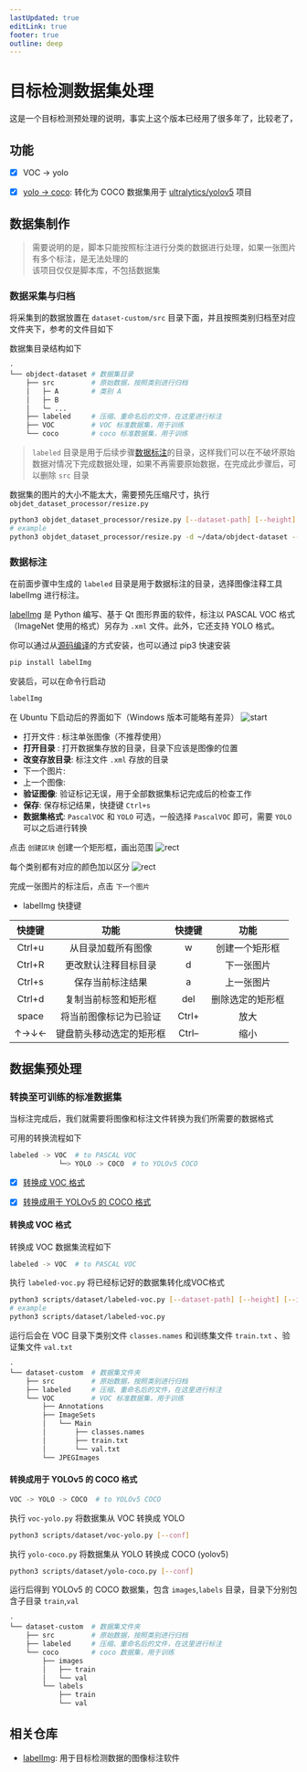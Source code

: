 ```yaml
---
lastUpdated: true
editLink: true
footer: true
outline: deep
---
```


# 目标检测数据集处理
这是一个目标检测预处理的说明，事实上这个版本已经用了很多年了，比较老了，

## 功能
- [x] VOC -> yolo
- [x] [yolo -> coco](#yolo-to-coco): 转化为 COCO 数据集用于 [ultralytics/yolov5](https://github.com/ultralytics/yolov5) 项目


## 数据集制作

> 需要说明的是，脚本只能按照标注进行分类的数据进行处理，如果一张图片有多个标注，是无法处理的     
> 该项目仅仅是脚本库，不包括数据集

### 数据采集与归档

将采集到的数据放置在 `dataset-custom/src` 目录下面，并且按照类别归档至对应文件夹下，参考的文件目如下

数据集目录结构如下
```bash
·
└── objdect-dataset # 数据集目录
    ├── src         # 原始数据，按照类别进行归档
    │   ├─ A        # 类别 A
    │   ├─ B
    │   └─ ...
    ├── labeled     # 压缩、重命名后的文件，在这里进行标注
    ├── VOC         # VOC 标准数据集，用于训练
    └── coco        # coco 标准数据集，用于训练
```
> `labeled` 目录是用于后续步骤[数据标注](#数据标注)的目录，这样我们可以在不破坏原始数据对情况下完成数据处理，如果不再需要原始数据，在完成此步骤后，可以删除 `src` 目录

数据集的图片的大小不能太大，需要预先压缩尺寸，执行 `objdet_dataset_processor/resize.py`
```bash
python3 objdet_dataset_processor/resize.py [--dataset-path] [--height] [--is_rename]
# example
python3 objdet_dataset_processor/resize.py -d ~/data/objdect-dataset --is_rename
```


### 数据标注

在前面步骤中生成的 `labeled` 目录是用于数据标注的目录，选择图像注释工具 labelImg 进行标注。

[labelImg](https://github.com/tzutalin/labelImg) 是 Python 编写、基于 Qt 图形界面的软件，标注以 PASCAL VOC 格式（ImageNet 使用的格式）另存为 `.xml` 文件。此外，它还支持 YOLO 格式。

你可以通过从[源码编译](https://github.com/tzutalin/labelImg)的方式安装，也可以通过 pip3 快速安装
```bash
pip install labelImg
```

安装后，可以在命令行启动
```bash
labelImg
```

在 Ubuntu 下启动后的界面如下（Windows 版本可能略有差异）
![start](./dataset/images/labelImg-start.png)

<!-- ![start](./dataset/images/labelImg-start-1.png) -->

- 打开文件 : 标注单张图像（不推荐使用）
- **打开目录** : 打开数据集存放的目录，目录下应该是图像的位置
- **改变存放目录**: 标注文件 `.xml` 存放的目录
- 下一个图片: 
- 上一个图像: 
- **验证图像**: 验证标记无误，用于全部数据集标记完成后的检查工作
- **保存**: 保存标记结果，快捷键 `Ctrl+s`
- **数据集格式**: `PascalVOC` 和 `YOLO` 可选，一般选择 `PascalVOC` 即可，需要 `YOLO` 可以之后进行转换

点击 `创建区块` 创建一个矩形框，画出范围
![rect](./dataset/images/labelImg-rect-1.png)

每个类别都有对应的颜色加以区分
![rect](./dataset/images/labelImg-rect-3.png)

完成一张图片的标注后，点击 `下一个图片`

- labelImg 快捷键

| 快捷键 |           功能           | 快捷键 |       功能       |
| :----: | :----------------------: | :----: | :--------------: |
| Ctrl+u |    从目录加载所有图像    |   w    |  创建一个矩形框  |
| Ctrl+R |   更改默认注释目标目录   |   d    |    下一张图片    |
| Ctrl+s |     保存当前标注结果     |   a    |    上一张图片    |
| Ctrl+d |   复制当前标签和矩形框   |  del   | 删除选定的矩形框 |
| space  |  将当前图像标记为已验证  | Ctrl+  |       放大       |
|  ↑→↓←  | 键盘箭头移动选定的矩形框 | Ctrl–  |       缩小       |





## 数据集预处理

### 转换至可训练的标准数据集
当标注完成后，我们就需要将图像和标注文件转换为我们所需要的数据格式

可用的转换流程如下
```bash
labeled -> VOC  # to PASCAL VOC
            └─> YOLO -> COCO  # to YOLOv5 COCO
```
- [x] [转换成 VOC 格式](#转换成-VOC-格式)
- [x] [转换成用于 YOLOv5 的 COCO 格式](#转换成用于-YOLOv5-的-COCO-格式)



#### 转换成 VOC 格式

<!-- **VOC2012** 数据集描述：
- **Annotations**: 存放了数据`xml`格式存储的标签，里面包含了每张图片的`bounding box`信息，主要用于**目标检测**。
- **ImageSets**: ImageSets中的Segmentation目录下存放了用于分割的train, val, trainval数据集的索引。
- **JPEGImages**: 这里存放的就是JPG格式的原图，包含17125张彩色图片，但只有一部分(2913张)是用于分割的。
- **SegmentationClass**: 语义分割任务中用到的label图片，PNG格式，共2913张，与原图的每一张图片相对应。
- **SegmentationObject**: 实例分割任务用到的label图片，在语义分割中用不到，这里不详解介绍。
--- -->

转换成 VOC 数据集流程如下
```bash
labeled -> VOC  # to PASCAL VOC
```

执行 `labeled-voc.py` 将已经标记好的数据集转化成VOC格式
```bash
python3 scripts/dataset/labeled-voc.py [--dataset-path] [--height] [--is_rename]
# example
python3 scripts/dataset/labeled-voc.py
```

运行后会在 VOC 目录下类别文件 `classes.names` 和训练集文件 `train.txt` 、验证集文件 `val.txt`
```bash
·
└── dataset-custom  # 数据集文件夹
    ├── src         # 原始数据，按照类别进行归档
    ├── labeled     # 压缩、重命名后的文件，在这里进行标注
    └── VOC         # VOC 标准数据集，用于训练
        ├── Annotations
        ├── ImageSets
        │   └── Main
        │       ├── classes.names
        │       ├── train.txt
        │       └── val.txt
        └── JPEGImages            
```



#### 转换成用于 YOLOv5 的 COCO 格式
```bash
VOC -> YOLO -> COCO  # to YOLOv5 COCO
```


执行 `voc-yolo.py` 将数据集从 VOC 转换成 YOLO
```bash
python3 scripts/dataset/voc-yolo.py [--conf]
```

执行 `yolo-coco.py` 将数据集从 YOLO 转换成 COCO (yolov5)
```bash
python3 scripts/dataset/yolo-coco.py [--conf]
```

运行后得到 YOLOv5 的 COCO 数据集，包含 `images`,`labels` 目录，目录下分别包含子目录 `train`,`val` 
```bash
·
└── dataset-custom  # 数据集文件夹
    ├── src         # 原始数据，按照类别进行归档
    ├── labeled     # 压缩、重命名后的文件，在这里进行标注
    └── coco        # coco 数据集，用于训练
        ├── images
        │   ├── train
        │   └── val
        └── labels   
            ├── train
            └── val
```

## 相关仓库

- [labelImg](https://github.com/tzutalin/labelImg): 用于目标检测数据的图像标注软件